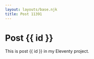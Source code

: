 ```yaml
---
layout: layouts/base.njk
title: Post 11391
---
```


# Post {{ id }}

This is post {{ id }} in my Eleventy project.
